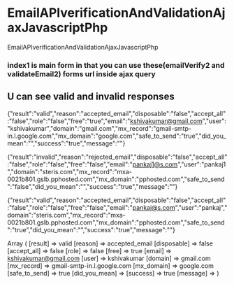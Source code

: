 # EmailAPIverificationAndValidationAjaxJavascriptPhp
EmailAPIverificationAndValidationAjaxJavascriptPhp

<h3>index1 is main form in that you can use these(emailVerify2 and validateEmail2) forms url inside ajax query </h3>


<h2> U can see valid and invalid responses </h2>

{"result":"valid","reason":"accepted_email","disposable":"false","accept_all":"false","role":"false","free":"true","email":"kshivakumar@gmail.com","user":"kshivakumar","domain":"gmail.com","mx_record":"gmail-smtp-in.l.google.com","mx_domain":"google.com","safe_to_send":"true","did_you_mean":"","success":"true","message":""}



{"result":"invalid","reason":"rejected_email","disposable":"false","accept_all":"false","role":"false","free":"false","email":"pankaj1@s.com","user":"pankaj1","domain":"steris.com","mx_record":"mxa-0021b801.gslb.pphosted.com","mx_domain":"pphosted.com","safe_to_send":"false","did_you_mean":"","success":"true","message":""}


{"result":"valid","reason":"accepted_email","disposable":"false","accept_all":"false","role":"false","free":"false","email":"pankaj@s.com","user":"pankaj","domain":"steris.com","mx_record":"mxa-0021b801.gslb.pphosted.com","mx_domain":"pphosted.com","safe_to_send":"true","did_you_mean":"","success":"true","message":""}




Array ( [result] => valid [reason] => accepted_email [disposable] => false [accept_all] => false [role] => false [free] => true [email] => kshivakumar@gmail.com [user] => kshivakumar [domain] => gmail.com [mx_record] => gmail-smtp-in.l.google.com [mx_domain] => google.com [safe_to_send] => true [did_you_mean] => [success] => true [message] => )

